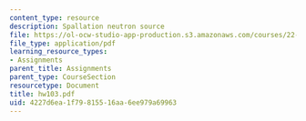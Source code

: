 ```yaml
---
content_type: resource
description: Spallation neutron source
file: https://ol-ocw-studio-app-production.s3.amazonaws.com/courses/22-101-applied-nuclear-physics-fall-2003/4227d6ea1f79815516aa6ee979a69963_hw103.pdf
file_type: application/pdf
learning_resource_types:
- Assignments
parent_title: Assignments
parent_type: CourseSection
resourcetype: Document
title: hw103.pdf
uid: 4227d6ea-1f79-8155-16aa-6ee979a69963
---
```

